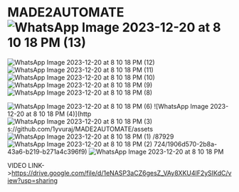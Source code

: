 # MADE2AUTOMATE![WhatsApp Image 2023-12-20 at 8 10 18 PM (13)](https://github.com/1yvuraj/MADE2AUTOMATE/assets/87929724/6c4bcd76-1e1a-47b9-8054-d4f2d93b45f6)
![WhatsApp Image 2023-12-20 at 8 10 18 PM (12)](https://github.com/1yvuraj/MADE2AUTOMATE/assets/87929724/34bd0d55-c960-4782-a806-779fa816b184)
![WhatsApp Image 2023-12-20 at 8 10 18 PM (11)](https://github.com/1yvuraj/MADE2AUTOMATE/assets/87929724/eec852bc-a6e9-46b1-a9d2-08e707afc73e)
![WhatsApp Image 2023-12-20 at 8 10 18 PM (10)](https://github.com/1yvuraj/MADE2AUTOMATE/assets/87929724/d479eba4-67cf-4ade-abfa-f329d44cd8fe)
![WhatsApp Image 2023-12-20 at 8 10 18 PM (9)](https://github.com/1yvuraj/MADE2AUTOMATE/assets/87929724/1ed2a317-ffb2-408b-9728-0163926cfa34)
![WhatsApp Image 2023-12-20 at 8 10 18 PM (8)](https://github.com/1yvuraj/MADE2AUTOMATE/assets/87929724/b1594552-0fe0-481f-be2f-6ccd96304ba3)

![WhatsApp Image 2023-12-20 at 8 10 18 PM (6)](https://github.com/1yvuraj/MADE2AUTOMATE/assets/87929724/a4f96278-4106-4fd7-8039-2988fd9c4ed5)
![WhatsApp Image 2023-12-20 at 8 10 18 PM (4)](http![WhatsApp Image 2023-12-20 at 8 10 18 PM (3)](https://github.com/1yvuraj/MADE2AUTOMATE/assets/87929724/176d6de7-637a-4c58-a661-c63d01113261)
s://github.com/1yvuraj/MADE2AUTOMATE/assets![WhatsApp Image 2023-12-20 at 8 10 18 PM (1)](https://github.com/1yvuraj/MADE2AUTOMATE/assets/87929724/7250e2bb-03c3-4374-a9d7-256954ecd919)
/87929![WhatsApp Image 2023-12-20 at 8 10 18 PM (2)](https://github.com/1yvuraj/MADE2AUTOMATE/assets/87929724/2b927338-5988-4d8b-ae43-028c970a514a)
724/1906d570-2b8a-43a6-b219-b271a4c396f9)
![WhatsApp Image 2023-12-20 at 8 10 18 PM](https://github.com/1yvuraj/MADE2AUTOMATE/assets/87929724/2f4b17b1-3d50-4ec4-8d24-a5fdb80227df)


VIDEO LINK->https://drive.google.com/file/d/1eNASP3aCZ6gesZ_VAy8XKU4lF2ySIKdC/view?usp=sharing
